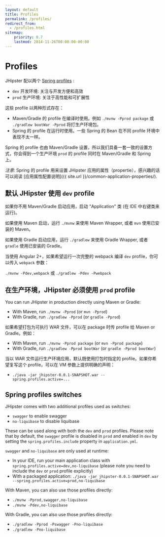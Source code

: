 ```yaml
---
layout: default
title: Profiles
permalink: /profiles/
redirect_from:
  - /profiles.html
sitemap:
    priority: 0.7
    lastmod: 2014-11-26T00:00:00-00:00
---
```


# <i class="fa fa-group"></i> Profiles

JHipster 配以两个 [Spring profiles](http://docs.spring.io/spring-boot/docs/current/reference/html/boot-features-profiles.html) :

*   `dev` 开发环境: 关注与开发方便和高效
*   `prod` 生产环境: 关注于高性能和可扩展性

这些 profile 以两种形式存在：

*   Maven/Gradle 的 profile 在编译时使用。例如 `./mvnw -Pprod package` 或 `./gradlew bootWar -Pprod` 将打生产环境包。
*   Spring 的 profile 在运行时使用。一些 Spring 的 Bean 在不同 profile 环境中表现不太一样。

Spring 的 profile 也由 Maven/Gradle 设置，所以我们具备一套一致的设置方式，你会得到一个生产环境 `prod` 的 profile 同时在 Maven/Gradle 和 Spring 上。

_注意:_ Spring 的 profile 用来设置 JHipster 应用的属性（propertie），感兴趣的话可以阅读 [应用属性配置说明]({{ site.url }}/common-application-properties/).

## 默认 JHipster 使用 `dev` profile

如果你不用 Maven/Gradle 启动应用，启动 "Application" 类 (在 IDE 中右键类来运行)。

如果使用 Maven 启动，运行 `./mvnw` 来使用 Maven Wrapper, 或者 `mvn` 使用已安装的 Maven。

如果使用 Gradle 启动应用，运行 `./gradlew` 来使用 Gradle Wrapper, 或者 `gradle` 使用已安装的 Gradle。

当使用 Angular 2+，如果希望运行一次完整的 webpack 编译 `dev` profile，你可以传入 `webpack` 参数：

  `./mvnw -Pdev,webpack`
  或
  `./gradlew -Pdev -Pwebpack`

## 在生产环境，JHipster 必须使用 `prod` profile

You can run JHipster in production directly using Maven or Gradle:

*   With Maven, run `./mvnw -Pprod` (or `mvn -Pprod`)
*   With Gradle, run `./gradlew -Pprod` (or `gradle -Pprod`)

如果希望打包为可执行 WAR 文件，可以在 package 时传 profile 给 Maven or Gradle。例如：

*   With Maven, run `./mvnw -Pprod package` (or `mvn -Pprod package`)
*   With Gradle, run `./gradlew -Pprod bootWar` (or `gradle -Pprod bootWar`)

当以 WAR 文件运行生产环境应用，默认既使用打包时指定的 profile。如果你希望复写这个 profile，可以在 VM 参数上提供明确的声明：

*   `./java -jar jhipster-0.0.1-SNAPSHOT.war --spring.profiles.active=...`

## Spring profiles switches

JHipster comes with two additional profiles used as switches:

*   `swagger` to enable swagger
*   `no-liquibase` to disable liquibase

These can be used along with both the `dev` and `prod` profiles. Please note that by default, the `swagger` profile is disabled in `prod` and enabled in `dev` by setting the `spring.profiles.include` property in `application.yml`.

`swagger` and `no-liquibase` are only used at runtime:

*   In your IDE, run your main application class with `spring.profiles.active=dev,no-liquibase` (please note you need to include the `dev` or `prod` profile explicitly)
*   With a packaged application: `./java -jar jhipster-0.0.1-SNAPSHOT.war --spring.profiles.active=prod,no-liquibase`

With Maven, you can also use those profiles directly:

*   `./mvnw -Pprod,swagger,no-liquibase`
*   `./mvnw -Pdev,no-liquibase`

With Gradle, you can also use those profiles directly:

*   `./gradlew -Pprod -Pswagger -Pno-liquibase`
*   `./gradlew -Pno-liquibase`
